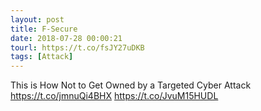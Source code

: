 ```yaml
---
layout: post
title: F-Secure
date: 2018-07-28 00:00:21
tourl: https://t.co/fsJY27uDKB
tags: [Attack]
---
```

This is How Not to Get Owned by a Targeted Cyber Attack
https://t.co/jmnuQi4BHX https://t.co/JvuM15HUDL